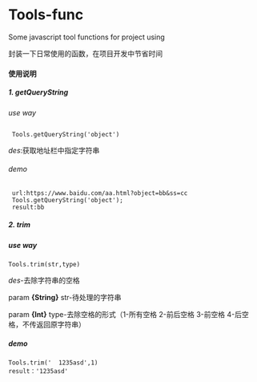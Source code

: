 # Tools-func
Some javascript  tool functions for project using

封装一下日常使用的函数，在项目开发中节省时间



#### 使用说明

##### 1. getQueryString

*use way* 

```
 
 Tools.getQueryString('object')   

```

*des*:获取地址栏中指定字符串

###### demo 

```
 url:https://www.baidu.com/aa.html?object=bb&ss=cc
 Tools.getQueryString('object');
 result:bb
```



##### 2. trim

##### *use way* 

```
Tools.trim(str,type)

```

*des*-去除字符串的空格

param **{String}** str-待处理的字符串

param **{Int}** type-去除空格的形式（1-所有空格 2-前后空格 3-前空格 4-后空格，不传返回原字符串）

##### demo

```
Tools.trim('  1235asd',1)
result：'1235asd'
```
